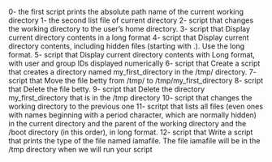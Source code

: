 0- the first script prints the absolute path name of the current working directory
1- the second list file of current directory
2- script that changes the working directory to the user’s home directory.
3- script that Display current directory contents in a long format
4- script that Display current directory contents, including hidden files (starting with .). Use the long format.
5- script that Display current directory contents with Long format, with user and group IDs displayed numerically
6- script that Create a script that creates a directory named my_first_directory in the /tmp/ directory.
7- script that Move the file betty from /tmp/ to /tmp/my_first_directory
8- script that Delete the file betty.
9- script that Delete the directory my_first_directory that is in the /tmp directory
10- script that changes the working directory to the previous one
11- scritpt that lists all files (even ones with names beginning with a period character, which are normally hidden) in the current directory and the parent of the working directory and the /boot directory (in this order), in long format.
12- script that Write a script that prints the type of the file named iamafile. The file iamafile will be in the /tmp directory when we will run your script